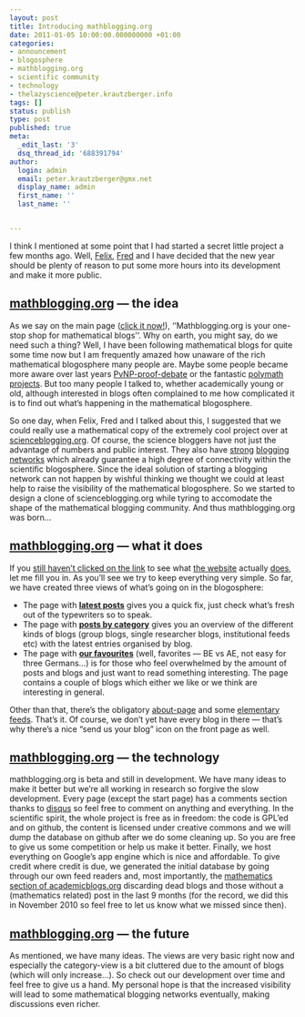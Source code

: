 ```yaml
---
layout: post
title: Introducing mathblogging.org
date: 2011-01-05 10:00:00.000000000 +01:00
categories:
- announcement
- blogosphere
- mathblogging.org
- scientific community
- technology
- thelazyscience@peter.krautzberger.info
tags: []
status: publish
type: post
published: true
meta:
  _edit_last: '3'
  dsq_thread_id: '688391794'
author:
  login: admin
  email: peter.krautzberger@gmx.net
  display_name: admin
  first_name: ''
  last_name: ''


---
```


I think I mentioned at some point that I had started a secret little project a few months ago. Well, [Felix](http://www.fbreuer.net), [Fred](http://ta.twi.tudelft.nl/wst/users/heymann/) and I have decided that the new year should be plenty of reason to put some more hours into its development and make it more public.

## [mathblogging.org](http://www.mathblogging.org) — the idea

As we say on the main page ([click it now!](http://www.mathblogging.org)), ‘’Mathblogging.org is your one-stop shop for mathematical blogs’‘. Why on earth, you might say, do we need such a thing? Well, I have been following mathematical blogs for quite some time now but I am frequently amazed how unaware of the rich mathematical blogosphere many people are. Maybe some people became more aware over last years [PvNP-proof-debate](http://www.scottaaronson.com/blog/?p=458) or the fantastic [polymath projects](http://polymathprojects.org/). But too many people I talked to, whether academically young or old, although interested in blogs often complained to me how complicated it is to find out what’s happening in the mathematical blogosphere.

So one day, when Felix, Fred and I talked about this, I suggested that we could really use a mathematical copy of the extremely cool project over at [scienceblogging.org](http://www.scienceblogging.org). Of course, the science bloggers have not just the advantage of numbers and public interest. They also have [strong](http://scientopia.org/blogs) [blogging](http://blogs.plos.org/) [networks](http://www.labspaces.net/view_blogs.php) which already guarantee a high degree of connectivity within the scientific blogosphere. Since the ideal solution of starting a blogging network can not happen by wishful thinking we thought we could at least help to raise the visibility of the mathematical blogosphere. So we started to design a clone of scienceblogging.org while tyring to accomodate the shape of the mathematical blogging community. And thus mathblogging.org was born…

## [mathblogging.org](http://www.mathblogging.org) — what it does

If you [still haven’t clicked on the link](http://www.mathblogging.org) to see what [the website](http://www.mathblogging.org) actually [does](http://www.mathblogging.org), let me fill you in. As you’ll see we try to keep everything very simple. So far, we have created three views of what’s going on in the blogosphere:

*   The page with **[latest posts](http://www.mathblogging.org/bydate)** gives you a quick fix, just check what’s fresh out of the typewriters so to speak.
*   The page with **[posts by category](http://www.mathblogging.org/bytype)** gives you an overview of the different kinds of blogs (group blogs, single researcher blogs, institutional feeds etc) with the latest entries organised by blog.
*   The page with **[our favourites](http://www.mathblogging.org/bychoice)** (well, favorites — BE vs AE, not easy for three Germans…) is for those who feel overwhelmed by the amount of posts and blogs and just want to read something interesting. The page contains a couple of blogs which either we like or we think are interesting in general.

Other than that, there’s the obligatory [about-page](http://www.mathblogging.org/about) and some [elementary feeds](http://www.mathblogging.org/feeds). That’s it. Of course, we don’t yet have every blog in there — that’s why there’s a nice “send us your blog” icon on the front page as well.

## [mathblogging.org](www.mathblogging.org) — the technology

mathblogging.org is beta and still in development. We have many ideas to make it better but we’re all working in research so forgive the slow development. Every page (except the start page) has a comments section thanks to [disqus](www.disqus.com) so feel free to comment on anything and everything. In the scientific spirit, the whole project is free as in freedom: the code is GPL’ed and on github, the content is licensed under creative commons and we will dump the database on github after we do some cleaning up. So you are free to give us some competition or help us make it better. Finally, we host everything on Google’s app engine which is nice and affordable. To give credit where credit is due, we generated the initial database by going through our own feed readers and, most importantly, the [mathematics section of academicblogs.org](http://www.academicblogs.org/wiki/index.php/Mathematics/Statistics) discarding dead blogs and those without a (mathematics related) post in the last 9 months (for the record, we did this in November 2010 so feel free to let us know what we missed since then).

## [mathblogging.org](www.mathblogging.org) — the future

As mentioned, we have many ideas. The views are very basic right now and especially the category-view is a bit cluttered due to the amount of blogs (which will only increase…). So check out our development over time and feel free to give us a hand. My personal hope is that the increased visibility will lead to some mathematical blogging networks eventually, making discussions even richer.